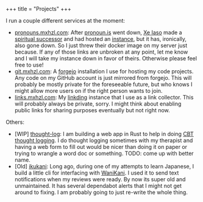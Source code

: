 +++
title = "Projects"
+++

I run a couple different services at the moment:

- [pronouns.mxhzl.com](https://pronouns.mxhzl.com): After [pronoun.is](https://pronoun.is/) went down, [Xe Iaso](https://xeiaso.net/) made a [spiritual successor](https://github.com/Xe/pronouns) and had hosted an [instance](https://pronouns.within.lgbt), but it has, ironically, also gone down. So I just threw their docker image on my server just because. If any of those links are unbroken at any point, let me know and I will take my instance down in favor of theirs. Otherwise please feel free to use!
- [git.mxhzl.com](https://git.mxhzl.com/): A [forgejo](https://forgejo.org/) installation I use for hosting my code projects. Any code on my GitHub account is just mirrored from forgejo. This will probably be mostly private for the foreseeable future, but who knows I might allow more users on if the right person wants to join.
- [links.mxhzl.com](https://links.mxhzl.com): My [linkding](https://linkding.link/) instance that I use as a link collector. This will probably always be private, sorry. I might think about enabling public links for sharing purposes eventually but not right now.

Others:

- [WIP] [thought-log](https://git.mxhzl.com/mxhzl/thought-log): I am building a web app in Rust to help in doing [CBT thought logging](https://www.nhs.uk/every-mind-matters/mental-wellbeing-tips/self-help-cbt-techniques/thought-record/). I do thought logging sometimes with my therapist and having a web form to fill out would be nicer than doing it on paper or trying to wrangle a word doc or something. TODO: come up with better name.
- [Old] [ikukani](https://git.mxhzl.com/mxhzl/ikukani): Long ago, during one of my attempts to learn Japanese, I build a little cli for interfacing with [WaniKani](https://www.wanikani.com/). I used it to send text notifications when my reviews were ready. By now its super old and unmaintained. It has several dependabot alerts that I might not get around to fixing. I am probably going to just re-write the whole thing.